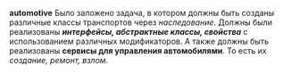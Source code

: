 <b color="00BFFF">automotive</b>
Было заложено задача, в котором должны быть созданы различные классы транспортов через <i>наследование</i>.
Должны были реализованы <b><i>интерфейсы, абстрактные классы, свойства</i></b> с использованием различных модификаторов.
А также должны быть реализованы <b>сервисы для управления автомобилями</b>. То есть их <i>создание, ремонт, взлом</i>.
